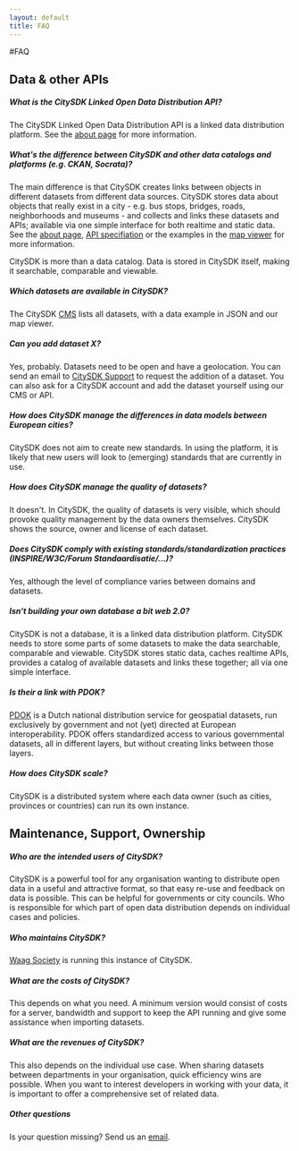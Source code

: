```yaml
---
layout: default
title: FAQ
---
```


#FAQ

## Data & other APIs

##### What is the CitySDK Linked Open Data Distribution API?

The CitySDK Linked Open Data Distribution API is a linked data distribution platform. See the [about page](about) for more information.

##### What's the difference between CitySDK and other data catalogs and platforms (e.g. CKAN, Socrata)?

The main difference is that CitySDK creates links between objects in different datasets from different data sources. CitySDK stores data about objects that really exist in a city - e.g. bus stops, bridges, roads, neighborhoods and museums - and collects and links these datasets and APIs; available via one simple interface for both realtime and static data. See the [about page](about), [API specifiation](dev) or the examples in the [map viewer](map) for more information.

CitySDK is more than a data catalog. Data is stored in CitySDK itself, making it searchable, comparable and viewable.

##### Which datasets are available in CitySDK?

The CitySDK [CMS](http://cms.citysdk.waag.org/) lists all datasets, with a data example in JSON and our map viewer.

##### Can you add dataset X?

Yes, probably. Datasets need to be open and have a geolocation. You can send an email to <a href='citysdk@waag.org'>CitySDK Support</a> to request the addition of a dataset. You can also ask for a CitySDK account and add the dataset yourself using our CMS or API.

##### How does CitySDK manage the differences in data models between European cities?

CitySDK does not aim to create new standards. In using the platform, it is likely that new users will look to (emerging) standards that are currently in use.

##### How does CitySDK manage the quality of datasets?

It doesn't. In CitySDK, the quality of datasets is very visible, which should provoke quality management by the data owners themselves. CitySDK shows the source, owner and license of each dataset.

##### Does CitySDK comply with existing standards/standardization practices (INSPIRE/W3C/Forum Standaardisatie/...)?

Yes, although the level of compliance varies between domains and datasets.

##### Isn't building your own database a bit web 2.0?

CitySDK is not a database, it is a linked data distribution platform. CitySDK needs to store some parts of some datasets to make the data searchable, comparable and viewable. CitySDK stores static data, caches realtime APIs, provides a catalog of available datasets and links these together; all via one simple interface.

#####  Is their a link with PDOK?

[PDOK](https://www.pdok.nl/) is a Dutch national distribution service for geospatial datasets, run exclusively by government and not (yet) directed at European interoperability. PDOK offers standardized access to various governmental datasets, all in different layers, but without creating links between those layers.

##### How does CitySDK scale?

CitySDK is a distributed system where each data owner (such as cities, provinces or countries) can run its own instance.

## Maintenance, Support, Ownership

##### Who are the intended users of CitySDK?

CitySDK is a powerful tool for any organisation wanting to distribute open data in a useful and attractive format, so that easy re-use and feedback on data is possible. This can be helpful for governments or city councils. Who is responsible for which part of open data distribution depends on individual cases and policies.

##### Who maintains CitySDK?

[Waag Society](http://waag.org) is running this instance of CitySDK.

##### What are the costs of CitySDK?

This depends on what you need. A minimum version would consist of costs for a server, bandwidth and support to keep the API running and give some assistance when importing datasets.

##### What are the revenues of CitySDK?

This also depends on the individual use case. When sharing datasets between departments in your organisation, quick efficiency wins are possible. When you want to interest developers in working with your data, it is important to offer a comprehensive set of related data.

##### Other questions

Is your question missing? Send us an <a href="citysdk@waag.org">email</a>.